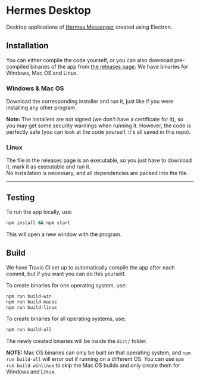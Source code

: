 # Hermes Desktop
Desktop applications of [Hermes Messenger](https://github.com/HermesMessenger/Hermes) created using Electron.

## Installation

You can either compile the code yourself, or you can also download pre-compiled binaries of the app from [the releases page](https://github.com/HermesMessenger/HermesDesktop/releases). We have binaries for Windows, Mac OS and Linux. 

### Windows & Mac OS

Download the corresponding installer and run it, just like if you were installing any other program. 

**Note:** The installers are not signed (we don't have a certificate for it), so you may get some security warnings when running it. However, the code is perfectly safe (you can look at the code yourself, it's all saved in this repo). 

### Linux

The file in the releases page is an executable, so you just have to download it, mark it as executable and run it.   
No installation is necessary, and all dependencies are packed into the file. 

---

## Testing
To run the app locally, use:
```bash
npm install && npm start
```
This will open a new window with the program. 

## Build

We have Travis CI set up to automatically compile the app after each commit, but if you want you can do this yourself. 

To create binaries for one operating system, use:
```bash
npm run build-win
npm run build-macos
npm run build-linux  
```

To create binaries for all operating systems, use:
```bash
npm run build-all
```
The newly created binaries will be inside the `dist/` folder. 

**NOTE:** Mac OS binaries can only be built on that operating system, and `npm run build-all` will error out if running on a different OS. You can use `npm run build-winlinux` to skip the Mac OS builds and only create them for Windows and Linux.
